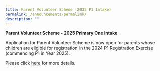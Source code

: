 ```yaml
---
title: Parent Volunteer Scheme (2025 P1 Intake)
permalink: /announcements/permalink/
description: ""
---
```


**Parent Volunteer Scheme - 2025 Primary One Intake**

Application for Parent Volunteer Scheme is now open for parents whose children are eligible for registration in the 2024 P1 Registration Exercise (commencing P1 in Year 2025).

Please click 
[here](/files/Parent%20Volunteer%20Scheme_2023%20(1).pdf) for more details.